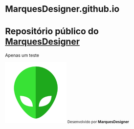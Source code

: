 # MarquesDesigner.github.io

# Repositório público do <a href="https://MarquesDesigner.github.io" target="_blank" rel="external">MarquesDesigner</a>
<p>Apenas um teste</p>
<p style="display: inline;"><img style="width: 200px; margin: 0px; padding: 0px; left: 10%;" src="https://github.com/M0rdek4y/Repositorio-de-midia/blob/master/media/images/png/logos/logo.png?raw=true" alt="LogoAlien"></p>
<p style="display: inline;" ><small>Desenvolvido por <strong>MarquesDesigner</strong></small></p>
